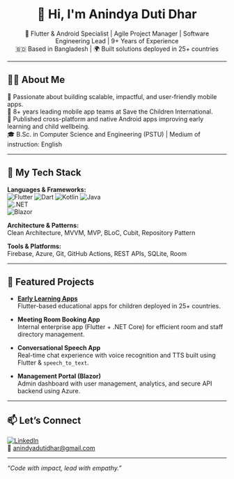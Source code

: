 <!-- GitHub Profile README for Anindya Duti Dhar -->

<h1 align="center">👋 Hi, I'm Anindya Duti Dhar</h1>

<p align="center">
  🚀 Flutter & Android Specialist | Agile Project Manager | Software Engineering Lead | 9+ Years of Experience  
  <br>
  🇧🇩 Based in Bangladesh | 🌍 Built solutions deployed in 25+ countries
</p>

---

## 👨‍💻 About Me

🎯 Passionate about building scalable, impactful, and user-friendly mobile apps.  
💼 8+ years leading mobile app teams at Save the Children International.  
📱 Published cross-platform and native Android apps improving early learning and child wellbeing.  
🎓 B.Sc. in Computer Science and Engineering (PSTU) | Medium of instruction: English

---

## 🧰 My Tech Stack

**Languages & Frameworks:**  
![Flutter](https://img.shields.io/badge/Flutter-02569B?logo=flutter&logoColor=white) 
![Dart](https://img.shields.io/badge/Dart-0175C2?logo=dart&logoColor=white) 
![Kotlin](https://img.shields.io/badge/Kotlin-7F52FF?logo=kotlin&logoColor=white)
![Java](https://img.shields.io/badge/Java-ED8B00?logo=java&logoColor=white)  
![.NET](https://img.shields.io/badge/.NET-512BD4?logo=dotnet&logoColor=white)  
![Blazor](https://img.shields.io/badge/Blazor-512BD4?logo=blazor&logoColor=white)

**Architecture & Patterns:**  
Clean Architecture, MVVM, MVP, BLoC, Cubit, Repository Pattern

**Tools & Platforms:**  
Firebase, Azure, Git, GitHub Actions, REST APIs, SQLite, Room

---

## 🚀 Featured Projects

- [**Early Learning Apps**](https://play.google.com/store/apps/developer?id=Save+the+Children+in+Bangladesh)  
  Flutter-based educational apps for children deployed in 25+ countries.

- **Meeting Room Booking App**  
  Internal enterprise app (Flutter + .NET Core) for efficient room and staff directory management.

- **Conversational Speech App**  
  Real-time chat experience with voice recognition and TTS built using Flutter & `speech_to_text`.

- **Management Portal (Blazor)**  
  Admin dashboard with user management, analytics, and secure API backend using Azure.

---

## 📫 Let’s Connect

[![LinkedIn](https://img.shields.io/badge/LinkedIn-blue?logo=linkedin&logoColor=white)](https://www.linkedin.com/in/anindya-duti-dhar/)  
📧 anindyadutidhar@gmail.com

---

_“Code with impact, lead with empathy.”_
